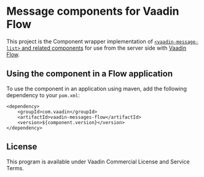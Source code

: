 # Message сomponents for Vaadin Flow

This project is the Component wrapper implementation of [`<vaadin-message-list>` and related components](https://github.com/vaadin/vaadin-messages)
for use from the server side with [Vaadin Flow](https://github.com/vaadin/flow).

## Using the component in a Flow application

To use the component in an application using maven,
add the following dependency to your `pom.xml`:
```
<dependency>
    <groupId>com.vaadin</groupId>
    <artifactId>vaadin-messages-flow</artifactId>
    <version>${component.version}</version>
</dependency>
```

## License

This program is available under Vaadin Commercial License and Service Terms.
